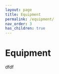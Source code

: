 ```yaml
---
layout: page
title: Equipment
permalink: /equipment/
nav_order: 3
has_children: true
---
```

# Equipment

dfdf

